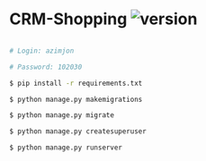 # CRM-Shopping ![version](https://img.shields.io/badge/version-1.0.0-green.svg)

```bash

# Login: azimjon

# Password: 102030

```

```bash
$ pip install -r requirements.txt

$ python manage.py makemigrations 

$ python manage.py migrate

$ python manage.py createsuperuser 

$ python manage.py runserver

```
